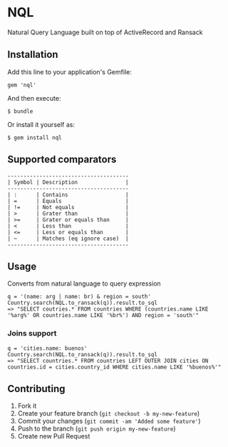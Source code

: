 # NQL

Natural Query Language built on top of ActiveRecord and Ransack

## Installation

Add this line to your application's Gemfile:

    gem 'nql'

And then execute:

    $ bundle

Or install it yourself as:

    $ gem install nql

## Supported comparators

    --------------------------------------
    | Symbol | Description               |
    --------------------------------------
    | :      | Contains                  |
    | =      | Equals                    |
    | !=     | Not equals                |
    | >      | Grater than               |
    | >=     | Grater or equals than     |
    | <      | Less than                 |
    | <=     | Less or equals than       |
    | ~      | Matches (eq ignore case)  |
    --------------------------------------


## Usage

Converts from natural language to query expression

    q = '(name: arg | name: br) & region = south'
    Country.search(NQL.to_ransack(q)).result.to_sql
    => "SELECT coutries.* FROM countries WHERE (countries.name LIKE '%arg%' OR countries.name LIKE '%br%') AND region = 'south'"

### Joins support

    q = 'cities.name: buenos'
    Country.search(NQL.to_ransack(q)).result.to_sql
    => "SELECT countries.* FROM countries LEFT OUTER JOIN cities ON countries.id = cities.country_id WHERE cities.name LIKE '%buenos%'"

## Contributing

1. Fork it
2. Create your feature branch (`git checkout -b my-new-feature`)
3. Commit your changes (`git commit -am 'Added some feature'`)
4. Push to the branch (`git push origin my-new-feature`)
5. Create new Pull Request
